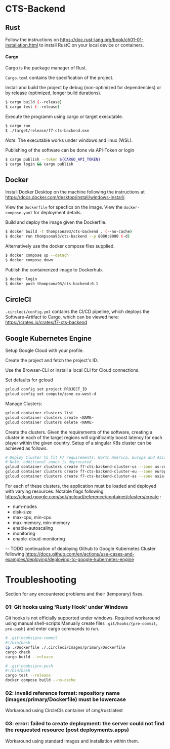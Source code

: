 # CTS-Backend

## Rust

Follow the instructions on https://doc.rust-lang.org/book/ch01-01-installation.html to install RustC on your local device or containers.

#### Cargo
Cargo is the package manager of Rust.

`Cargo.toml` contains the specification of the project.

Install and build the project by debug (non-optimized for dependencies) or by release (optimized, longer build durations).
```sh
$ cargo build (--release)
$ cargo test (--release)
```
Execute the programm using cargo or target executable.
```sh
$ cargo run
$ ./target/release/f7-cts-backend.exe
```
*Note*: The executable works under windows and linux (WSL).

Publishing of the software can be done via API-Token or login
```sh
$ cargo publish --token ${CARGO_API_TOKEN}
$ cargo login && cargo publish
```


## Docker

Install Docker Desktop on the machine following the instructions at https://docs.docker.com/desktop/install/windows-install/.


View the `Dockerfile` for specfics on the image.
View the `docker-compose.yaml` for deployment details.

Build and deploy the image given the Dockerfile.
```sh
$ docker build -t thompsona93/cts-backend . (--no-cache)
$ docker run thompsona93/cts-backend --p 8080:8080 (-d)
```

Alternatively use the docker compose files supplied.
```sh
$ docker compose up --detach
$ docker compose down
```

Publish the containerized image to Dockerhub.
```sh
$ docker login
$ docker push thompsona93/cts-backend:0.1
```




## CircleCI

`.circleci/config.yml` contains the CI/CD pipeline, which deploys the Software-Artifact to Cargo, which can be viewed here: https://crates.io/crates/f7-cts-backend




## Google Kubernetes Engine

Setup Google Cloud with your profile.

Create the project and fetch the project's ID.

Use the Browser-CLI or install a local CLI for Cloud connections.

Set defaults for gcloud
```sh
gcloud config set project PROJECT_ID
gcloud config set compute/zone eu-west-d 
```

Manage Clusters:
```sh
gcloud container clusters list
gcloud container clusters create <NAME>
gcloud container clusters delete <NAME>
```


Create the clusters. Given the requirements of the software, creating a cluster in each of the target regions will significantly boost latency for each player within the given country.
Setup of a singular K8s cluster can be achieved as follows.
```sh
# Deploy Cluster to fit F7 requirements: North America, Europe and Asia
# Note: additional-zones is deprecated
gcloud container clusters create f7-cts-backend-cluster-us --zone us-central1-a
gcloud container clusters create f7-cts-backend-cluster-eu --zone europe-central2-a
gcloud container clusters create f7-cts-backend-cluster-as --zone asia-east2-a
```

For each of these clusters, the application must be loaded and deployed with varying resources. Notable flags following https://cloud.google.com/sdk/gcloud/reference/container/clusters/create :
- num-nodes
- disk-size
- max-cpu, min-cpu
- max-memory, min-memory
- enable-autoscaling
- monitoring
- enable-cloud-monitoring

-- TODO continuation of deploying Github to Google Kubernetes Cluster following https://docs.github.com/en/actions/use-cases-and-examples/deploying/deploying-to-google-kubernetes-engine 





# Troubleshooting
Section for any encountered problems and their (temporary) fixes.

### 01: Git hooks using 'Rusty Hook' under Windows
Git hooks is not officially supported under windows. Required workaround using manual shell-scripts
Manually create files `.git/hooks/{pre-commit, pre-push}` and enter cargo commands to run.
```sh
# .git\hooks\pre-commit
#!/bin/bash
cp ./Dockerfile ./.circleci/images/primary/Dockerfile
cargo check
cargo build --release

# .git\hooks\pre-push
#!/bin/bash
cargo test --release
docker compose build --no-cache
```
### 02: invalid reference format: repository name (images/primary/Dockerfile) must be lowercase
Workaround using CircleCIs container of cmg/rust:latest

### 03: error: failed to create deployment: the server could not find the requested resource (post deployments.apps)
Workaround using standard images and installation within them.
